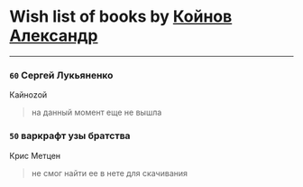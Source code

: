 # Wish list of books by [Койнов Александр](http://vk.com/id414040473)
---

### `60` Сергей Лукьяненко
Кайноzой
> на данный момент еще не вышла

### `50` варкрафт узы братства
Крис Метцен
> не смог найти ее в нете для скачивания

